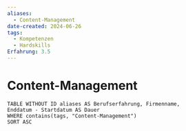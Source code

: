 ```yaml
---
aliases:
  - Content-Management
date-created: 2024-06-26
tags:
  - Kompetenzen
  - Hardskills
Erfahrung: 3.5
---
```


# Content-Management

```dataview
TABLE WITHOUT ID aliases AS Berufserfahrung, Firmenname,
Enddatum - Startdatum AS Dauer
WHERE contains(tags, "Content-Management")
SORT ASC
```

